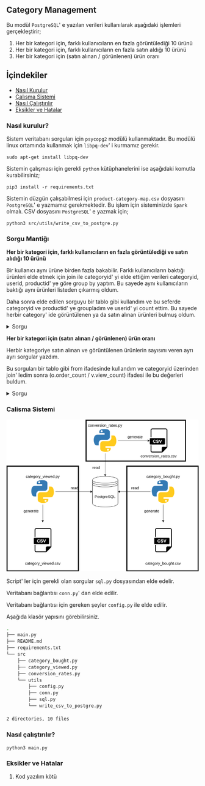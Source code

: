 ## Category Management

Bu modül `PostgreSQL`' e yazılan verileri kullanılarak aşağıdaki işlemleri gerçekleştirir;
1. Her bir kategori için, farklı kullanıcıların en fazla görüntülediği 10 ürünü
2. Her bir kategori için, farklı kullanıcıların en fazla satın aldığı 10 ürünü
3. Her bir kategori için (satın alınan / görünlenen) ürün oranı


## İçindekiler

* [Nasıl Kurulur](#nasıl-kurulur)
* [Çalışma Sistemi](#calisma-sistemi)
* [Nasıl Çalıştırılır](#nasıl-çalıştırılır)
* [Eksikler ve Hatalar](#eksikler-ve-hatalar)

### Nasıl kurulur?

Sistem veritabanı sorguları için `psycopg2` modülü kullanmaktadır. Bu modülü linux ortamında kullanmak için `libpq-dev`' i kurmamız gerekir.

```
sudo apt-get install libpq-dev
```

Sistemin çalışması için gerekli `python` kütüphanelerini ise aşağıdaki komutla kurabilirsiniz;

```
pip3 install -r requirements.txt
```

Sistemin düzgün çalışabilmesi için `product-category-map.csv` dosyasını `PostgreSQL`' e yazmamız gerekmektedir. Bu işlem için sisteminizde `Spark` olmalı. CSV dosyasını `PostgreSQL`' e yazmak için;
```
python3 src/utils/write_csv_to_postgre.py 
```

### Sorgu Mantiğı

**Her bir kategori için, farklı kullanıcıların en fazla görüntülediği ve satın alıdığı 10 ürünü**

Bir kullanıcı aynı ürüne birden fazla bakabilir. Farklı kullanıcıların baktığı ürünleri elde etmek için join ile categoryid' yi elde ettiğim verileri categoryid, userid, productid' ye göre group by yaptım. Bu sayede aynı kullanıcıların baktığı aynı ürünleri listeden çıkarmış oldum.

Daha sonra elde edilen sorguyu bir tablo gibi kullandım ve bu seferde categoryid ve productid' ye groupladım ve userid' yi count ettim. Bu sayede herbir category' ide görüntülenen ya da satın alınan ürünleri bulmuş oldum.

<details>
<summary>Sorgu</summary>

```sql
SELECT
	categoryid,
	productid
FROM
	(
	SELECT
		ROW_NUMBER() OVER (PARTITION BY distinc_user.categoryid
	ORDER BY
		count(distinc_user.userid)) AS rownum,
		distinc_user.categoryid,
		distinc_user.productid,
		count(distinc_user.userid)
	FROM
		(
		SELECT
			op.categoryid,
			table_alias.userid,
			table_alias.productid
		FROM
			product_view table_alias,
			order_product op
		WHERE
			table_alias.productid = op.productid
		GROUP BY
			op.categoryid,
			table_alias.userid,
			table_alias.productid
		ORDER BY
			op.categoryid,
			table_alias.userid,
			table_alias.productid ) AS distinc_user
	GROUP BY
		distinc_user.categoryid,
		distinc_user.productid
	ORDER BY
		distinc_user.categoryid,
		count(distinc_user.userid) DESC ) tmp
WHERE
	rownum <= 10
ORDER BY
	categoryid,
	rownum;
```

</details>



**Her bir kategori için (satın alınan / görünlenen) ürün oranı**

Herbir kategoriye satın alınan ve görüntülenen ürünlerin sayısını veren ayrı ayrı sorgular yazdım.

Bu sorguları bir tablo gibi from ifadesinde kullandım ve categoryid üzerinden join' ledim sonra (o.order_count / v.view_count) ifadesi ile bu değerleri buldum.

<details>
<summary>Sorgu</summary>

```sql
SELECT
	o.categoryid,
	(o.order_count / v.view_count) AS "0"
FROM
	(
		SELECT
			op.categoryid,
			count(*) AS order_count
		FROM
			product_view pv,
			order_product op
		WHERE
			pv.productid = op.productid
		GROUP BY
			op.categoryid
		ORDER BY
			op.categoryid 
	) AS o,
	
	(
		SELECT
			op.categoryid,
			count(*) AS view_count
		FROM
			orders o,
			order_product op
		WHERE
			o.productid = op.productid
		GROUP BY
			op.categoryid
		ORDER BY
			op.categoryid 
	) AS v
WHERE
	o.categoryid = v.categoryid;
```

</details>

### Calisma Sistemi

![diagram](img/diagram.png)

Script' ler için gerekli olan sorgular `sql.py` dosyasından elde edelir.

Veritabanı bağlantısı `conn.py`' dan elde edilir.

Veritabanı bağlantısı için gereken şeyler `config.py` ile elde edilir.

Aşağıda klasör yapısını görebilirsiniz.

```bash
.
├── main.py
├── README.md
├── requirements.txt
└── src
    ├── category_bought.py
    ├── category_viewed.py
    ├── conversion_rates.py
    └── utils
        ├── config.py
        ├── conn.py
        ├── sql.py
        └── write_csv_to_postgre.py

2 directories, 10 files
```

### Nasıl çalıştırılır?

```
python3 main.py
```


### Eksikler ve Hatalar

1. Kod yazılım kötü